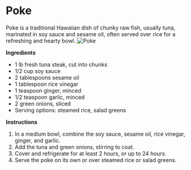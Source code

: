# Poke
Poke is a traditional Hawaiian dish of chunky raw fish, usually tuna, marinated in soy sauce and sesame oil, often served over rice for a refreshing and hearty bowl.
![Poke](https://source.unsplash.com/random/?poke)

**Ingredients**
- 1 lb fresh tuna steak, cut into chunks
- 1/2 cup soy sauce
- 2 tablespoons sesame oil
- 1 tablespoon rice vinegar
- 1 teaspoon ginger, minced
- 1/2 teaspoon garlic, minced
- 2 green onions, sliced
- Serving options: steamed rice, salad greens

**Instructions**
1. In a medium bowl, combine the soy sauce, sesame oil, rice vinegar, ginger, and garlic.
2. Add the tuna and green onions, stirring to coat.
3. Cover and refrigerate for at least 2 hours, or up to 24 hours.
4. Serve the poke on its own or over steamed rice or salad greens.